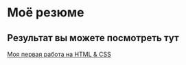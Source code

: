 # Моё резюме

## Результат вы можете посмотреть тут

[Моя первая работа на HTML & CSS](https://sergey-ht.github.io/resume/)
